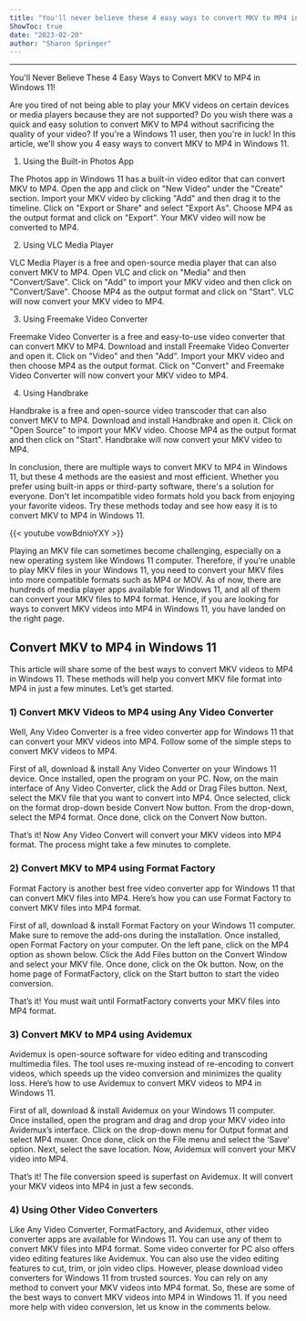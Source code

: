 ```yaml
---
title: "You'll never believe these 4 easy ways to convert MKV to MP4 in Windows 11!"
ShowToc: true 
date: "2023-02-20"
author: "Sharon Springer"
---
```

*****
You'll Never Believe These 4 Easy Ways to Convert MKV to MP4 in Windows 11!

Are you tired of not being able to play your MKV videos on certain devices or media players because they are not supported? Do you wish there was a quick and easy solution to convert MKV to MP4 without sacrificing the quality of your video? If you're a Windows 11 user, then you're in luck! In this article, we'll show you 4 easy ways to convert MKV to MP4 in Windows 11.

1. Using the Built-in Photos App

The Photos app in Windows 11 has a built-in video editor that can convert MKV to MP4. Open the app and click on "New Video" under the "Create" section. Import your MKV video by clicking "Add" and then drag it to the timeline. Click on "Export or Share" and select "Export As". Choose MP4 as the output format and click on "Export". Your MKV video will now be converted to MP4.

2. Using VLC Media Player

VLC Media Player is a free and open-source media player that can also convert MKV to MP4. Open VLC and click on "Media" and then "Convert/Save". Click on "Add" to import your MKV video and then click on "Convert/Save". Choose MP4 as the output format and click on "Start". VLC will now convert your MKV video to MP4.

3. Using Freemake Video Converter

Freemake Video Converter is a free and easy-to-use video converter that can convert MKV to MP4. Download and install Freemake Video Converter and open it. Click on "Video" and then "Add". Import your MKV video and then choose MP4 as the output format. Click on "Convert" and Freemake Video Converter will now convert your MKV video to MP4.

4. Using Handbrake

Handbrake is a free and open-source video transcoder that can also convert MKV to MP4. Download and install Handbrake and open it. Click on "Open Source" to import your MKV video. Choose MP4 as the output format and then click on "Start". Handbrake will now convert your MKV video to MP4.

In conclusion, there are multiple ways to convert MKV to MP4 in Windows 11, but these 4 methods are the easiest and most efficient. Whether you prefer using built-in apps or third-party software, there's a solution for everyone. Don't let incompatible video formats hold you back from enjoying your favorite videos. Try these methods today and see how easy it is to convert MKV to MP4 in Windows 11.

{{< youtube vowBdnioYXY >}} 



Playing an MKV file can sometimes become challenging, especially on a new operating system like Windows 11 computer. Therefore, if you’re unable to play MKV files in your Windows 11, you need to convert your MKV files into more compatible formats such as MP4 or MOV.
As of now, there are hundreds of media player apps available for Windows 11, and all of them can convert your MKV files to MP4 format. Hence, if you are looking for ways to convert MKV videos into MP4 in Windows 11, you have landed on the right page.

 
## Convert MKV to MP4 in Windows 11


This article will share some of the best ways to convert MKV videos to MP4 in Windows 11. These methods will help you convert MKV file format into MP4 in just a few minutes. Let’s get started.

 
### 1) Convert MKV Videos to MP4 using Any Video Converter


Well, Any Video Converter is a free video converter app for Windows 11 that can convert your MKV videos into MP4. Follow some of the simple steps to convert MKV videos to MP4.

 

First of all, download & install Any Video Converter on your Windows 11 device. Once installed, open the program on your PC.
Now, on the main interface of Any Video Converter, click the Add or Drag Files button. Next, select the MKV file that you want to convert into MP4.
Once selected, click on the format drop-down beside Convert Now button. From the drop-down, select the MP4 format.
Once done, click on the Convert Now button.



That’s it! Now Any Video Convert will convert your MKV videos into MP4 format. The process might take a few minutes to complete.

 
### 2) Convert MKV to MP4 using Format Factory


Format Factory is another best free video converter app for Windows 11 that can convert MKV files into MP4. Here’s how you can use Format Factory to convert MKV files into MP4 format.

 

First of all, download & install Format Factory on your Windows 11 computer. Make sure to remove the add-ons during the installation.
Once installed, open Format Factory on your computer. On the left pane, click on the MP4 option as shown below.
Click the Add Files button on the Convert Window and select your MKV file. Once done, click on the Ok button.
Now, on the home page of FormatFactory, click on the Start button to start the video conversion.



That’s it! You must wait until FormatFactory converts your MKV files into MP4 format.

 
### 3) Convert MKV to MP4 using Avidemux


Avidemux is open-source software for video editing and transcoding multimedia files. The tool uses re-muxing instead of re-encoding to convert videos, which speeds up the video conversion and minimizes the quality loss. Here’s how to use Avidemux to convert MKV videos to MP4 in Windows 11.

 

First of all, download & install Avidemux on your Windows 11 computer.
Once installed, open the program and drag and drop your MKV video into Avidemux’s interface.
Click on the drop-down menu for Output format and select MP4 muxer.
Once done, click on the File menu and select the ‘Save‘ option. Next, select the save location.
Now, Avidemux will convert your MKV video into MP4.



That’s it! The file conversion speed is superfast on Avidemux. It will convert your MKV videos into MP4 in just a few seconds.

 
### 4) Using Other Video Converters


Like Any Video Converter, FormatFactory, and Avidemux, other video converter apps are available for Windows 11. You can use any of them to convert MKV files into MP4 format.
Some video converter for PC also offers video editing features like Avidemux. You can also use the video editing features to cut, trim, or join video clips. However, please download video converters for Windows 11 from trusted sources.
You can rely on any method to convert your MKV videos into MP4 format. So, these are some of the best ways to convert MKV videos into MP4 in Windows 11. If you need more help with video conversion, let us know in the comments below.




